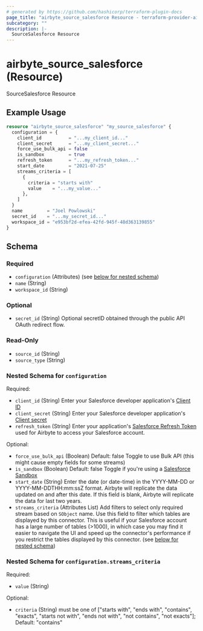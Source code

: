 ```yaml
---
# generated by https://github.com/hashicorp/terraform-plugin-docs
page_title: "airbyte_source_salesforce Resource - terraform-provider-airbyte"
subcategory: ""
description: |-
  SourceSalesforce Resource
---
```


# airbyte_source_salesforce (Resource)

SourceSalesforce Resource

## Example Usage

```terraform
resource "airbyte_source_salesforce" "my_source_salesforce" {
  configuration = {
    client_id          = "...my_client_id..."
    client_secret      = "...my_client_secret..."
    force_use_bulk_api = false
    is_sandbox         = true
    refresh_token      = "...my_refresh_token..."
    start_date         = "2021-07-25"
    streams_criteria = [
      {
        criteria = "starts with"
        value    = "...my_value..."
      },
    ]
  }
  name         = "Joel Powlowski"
  secret_id    = "...my_secret_id..."
  workspace_id = "e953bf2d-efea-42fd-945f-48d363139855"
}
```

<!-- schema generated by tfplugindocs -->
## Schema

### Required

- `configuration` (Attributes) (see [below for nested schema](#nestedatt--configuration))
- `name` (String)
- `workspace_id` (String)

### Optional

- `secret_id` (String) Optional secretID obtained through the public API OAuth redirect flow.

### Read-Only

- `source_id` (String)
- `source_type` (String)

<a id="nestedatt--configuration"></a>
### Nested Schema for `configuration`

Required:

- `client_id` (String) Enter your Salesforce developer application's <a href="https://developer.salesforce.com/forums/?id=9062I000000DLgbQAG">Client ID</a>
- `client_secret` (String) Enter your Salesforce developer application's <a href="https://developer.salesforce.com/forums/?id=9062I000000DLgbQAG">Client secret</a>
- `refresh_token` (String) Enter your application's <a href="https://developer.salesforce.com/docs/atlas.en-us.mobile_sdk.meta/mobile_sdk/oauth_refresh_token_flow.htm">Salesforce Refresh Token</a> used for Airbyte to access your Salesforce account.

Optional:

- `force_use_bulk_api` (Boolean) Default: false
Toggle to use Bulk API (this might cause empty fields for some streams)
- `is_sandbox` (Boolean) Default: false
Toggle if you're using a <a href="https://help.salesforce.com/s/articleView?id=sf.deploy_sandboxes_parent.htm&type=5">Salesforce Sandbox</a>
- `start_date` (String) Enter the date (or date-time) in the YYYY-MM-DD or YYYY-MM-DDTHH:mm:ssZ format. Airbyte will replicate the data updated on and after this date. If this field is blank, Airbyte will replicate the data for last two years.
- `streams_criteria` (Attributes List) Add filters to select only required stream based on `SObject` name. Use this field to filter which tables are displayed by this connector. This is useful if your Salesforce account has a large number of tables (>1000), in which case you may find it easier to navigate the UI and speed up the connector's performance if you restrict the tables displayed by this connector. (see [below for nested schema](#nestedatt--configuration--streams_criteria))

<a id="nestedatt--configuration--streams_criteria"></a>
### Nested Schema for `configuration.streams_criteria`

Required:

- `value` (String)

Optional:

- `criteria` (String) must be one of ["starts with", "ends with", "contains", "exacts", "starts not with", "ends not with", "not contains", "not exacts"]; Default: "contains"


